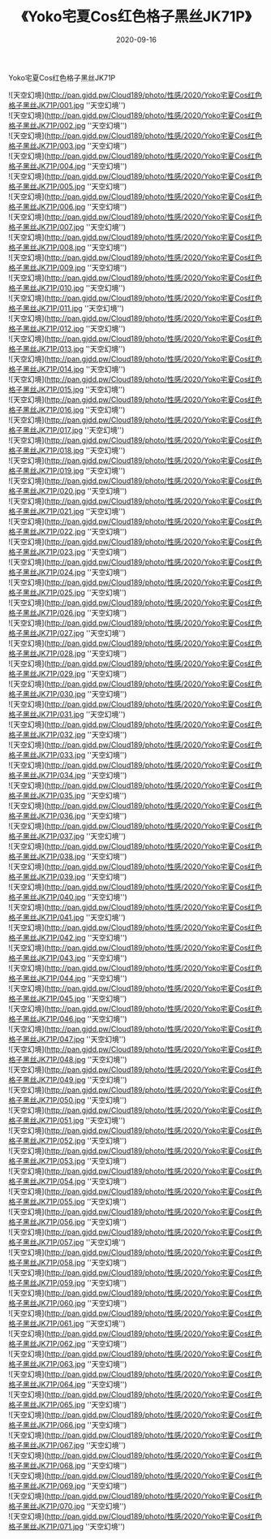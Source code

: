 ﻿---
layout: post
title:  《Yoko宅夏Cos红色格子黑丝JK71P》
date:   2020-09-16
img: http://pan.gjdd.pw/Cloud189/photo/性感/2020/Yoko宅夏Cos红色格子黑丝JK71P/000.jpg
categories: [美女, 性感, 泳衣]
---

Yoko宅夏Cos红色格子黑丝JK71P



![天空幻境](http://pan.gjdd.pw/Cloud189/photo/性感/2020/Yoko宅夏Cos红色格子黑丝JK71P/001.jpg ''天空幻境'') <br>
![天空幻境](http://pan.gjdd.pw/Cloud189/photo/性感/2020/Yoko宅夏Cos红色格子黑丝JK71P/002.jpg ''天空幻境'') <br>
![天空幻境](http://pan.gjdd.pw/Cloud189/photo/性感/2020/Yoko宅夏Cos红色格子黑丝JK71P/003.jpg ''天空幻境'') <br>
![天空幻境](http://pan.gjdd.pw/Cloud189/photo/性感/2020/Yoko宅夏Cos红色格子黑丝JK71P/004.jpg ''天空幻境'') <br>
![天空幻境](http://pan.gjdd.pw/Cloud189/photo/性感/2020/Yoko宅夏Cos红色格子黑丝JK71P/005.jpg ''天空幻境'') <br>
![天空幻境](http://pan.gjdd.pw/Cloud189/photo/性感/2020/Yoko宅夏Cos红色格子黑丝JK71P/006.jpg ''天空幻境'') <br>
![天空幻境](http://pan.gjdd.pw/Cloud189/photo/性感/2020/Yoko宅夏Cos红色格子黑丝JK71P/007.jpg ''天空幻境'') <br>
![天空幻境](http://pan.gjdd.pw/Cloud189/photo/性感/2020/Yoko宅夏Cos红色格子黑丝JK71P/008.jpg ''天空幻境'') <br>
![天空幻境](http://pan.gjdd.pw/Cloud189/photo/性感/2020/Yoko宅夏Cos红色格子黑丝JK71P/009.jpg ''天空幻境'') <br>
![天空幻境](http://pan.gjdd.pw/Cloud189/photo/性感/2020/Yoko宅夏Cos红色格子黑丝JK71P/010.jpg ''天空幻境'') <br>
![天空幻境](http://pan.gjdd.pw/Cloud189/photo/性感/2020/Yoko宅夏Cos红色格子黑丝JK71P/011.jpg ''天空幻境'') <br>
![天空幻境](http://pan.gjdd.pw/Cloud189/photo/性感/2020/Yoko宅夏Cos红色格子黑丝JK71P/012.jpg ''天空幻境'') <br>
![天空幻境](http://pan.gjdd.pw/Cloud189/photo/性感/2020/Yoko宅夏Cos红色格子黑丝JK71P/013.jpg ''天空幻境'') <br>
![天空幻境](http://pan.gjdd.pw/Cloud189/photo/性感/2020/Yoko宅夏Cos红色格子黑丝JK71P/014.jpg ''天空幻境'') <br>
![天空幻境](http://pan.gjdd.pw/Cloud189/photo/性感/2020/Yoko宅夏Cos红色格子黑丝JK71P/015.jpg ''天空幻境'') <br>
![天空幻境](http://pan.gjdd.pw/Cloud189/photo/性感/2020/Yoko宅夏Cos红色格子黑丝JK71P/016.jpg ''天空幻境'') <br>
![天空幻境](http://pan.gjdd.pw/Cloud189/photo/性感/2020/Yoko宅夏Cos红色格子黑丝JK71P/017.jpg ''天空幻境'') <br>
![天空幻境](http://pan.gjdd.pw/Cloud189/photo/性感/2020/Yoko宅夏Cos红色格子黑丝JK71P/018.jpg ''天空幻境'') <br>
![天空幻境](http://pan.gjdd.pw/Cloud189/photo/性感/2020/Yoko宅夏Cos红色格子黑丝JK71P/019.jpg ''天空幻境'') <br>
![天空幻境](http://pan.gjdd.pw/Cloud189/photo/性感/2020/Yoko宅夏Cos红色格子黑丝JK71P/020.jpg ''天空幻境'') <br>
![天空幻境](http://pan.gjdd.pw/Cloud189/photo/性感/2020/Yoko宅夏Cos红色格子黑丝JK71P/021.jpg ''天空幻境'') <br>
![天空幻境](http://pan.gjdd.pw/Cloud189/photo/性感/2020/Yoko宅夏Cos红色格子黑丝JK71P/022.jpg ''天空幻境'') <br>
![天空幻境](http://pan.gjdd.pw/Cloud189/photo/性感/2020/Yoko宅夏Cos红色格子黑丝JK71P/023.jpg ''天空幻境'') <br>
![天空幻境](http://pan.gjdd.pw/Cloud189/photo/性感/2020/Yoko宅夏Cos红色格子黑丝JK71P/024.jpg ''天空幻境'') <br>
![天空幻境](http://pan.gjdd.pw/Cloud189/photo/性感/2020/Yoko宅夏Cos红色格子黑丝JK71P/025.jpg ''天空幻境'') <br>
![天空幻境](http://pan.gjdd.pw/Cloud189/photo/性感/2020/Yoko宅夏Cos红色格子黑丝JK71P/026.jpg ''天空幻境'') <br>
![天空幻境](http://pan.gjdd.pw/Cloud189/photo/性感/2020/Yoko宅夏Cos红色格子黑丝JK71P/027.jpg ''天空幻境'') <br>
![天空幻境](http://pan.gjdd.pw/Cloud189/photo/性感/2020/Yoko宅夏Cos红色格子黑丝JK71P/028.jpg ''天空幻境'') <br>
![天空幻境](http://pan.gjdd.pw/Cloud189/photo/性感/2020/Yoko宅夏Cos红色格子黑丝JK71P/029.jpg ''天空幻境'') <br>
![天空幻境](http://pan.gjdd.pw/Cloud189/photo/性感/2020/Yoko宅夏Cos红色格子黑丝JK71P/030.jpg ''天空幻境'') <br>
![天空幻境](http://pan.gjdd.pw/Cloud189/photo/性感/2020/Yoko宅夏Cos红色格子黑丝JK71P/031.jpg ''天空幻境'') <br>
![天空幻境](http://pan.gjdd.pw/Cloud189/photo/性感/2020/Yoko宅夏Cos红色格子黑丝JK71P/032.jpg ''天空幻境'') <br>
![天空幻境](http://pan.gjdd.pw/Cloud189/photo/性感/2020/Yoko宅夏Cos红色格子黑丝JK71P/033.jpg ''天空幻境'') <br>
![天空幻境](http://pan.gjdd.pw/Cloud189/photo/性感/2020/Yoko宅夏Cos红色格子黑丝JK71P/034.jpg ''天空幻境'') <br>
![天空幻境](http://pan.gjdd.pw/Cloud189/photo/性感/2020/Yoko宅夏Cos红色格子黑丝JK71P/035.jpg ''天空幻境'') <br>
![天空幻境](http://pan.gjdd.pw/Cloud189/photo/性感/2020/Yoko宅夏Cos红色格子黑丝JK71P/036.jpg ''天空幻境'') <br>
![天空幻境](http://pan.gjdd.pw/Cloud189/photo/性感/2020/Yoko宅夏Cos红色格子黑丝JK71P/037.jpg ''天空幻境'') <br>
![天空幻境](http://pan.gjdd.pw/Cloud189/photo/性感/2020/Yoko宅夏Cos红色格子黑丝JK71P/038.jpg ''天空幻境'') <br>
![天空幻境](http://pan.gjdd.pw/Cloud189/photo/性感/2020/Yoko宅夏Cos红色格子黑丝JK71P/039.jpg ''天空幻境'') <br>
![天空幻境](http://pan.gjdd.pw/Cloud189/photo/性感/2020/Yoko宅夏Cos红色格子黑丝JK71P/040.jpg ''天空幻境'') <br>
![天空幻境](http://pan.gjdd.pw/Cloud189/photo/性感/2020/Yoko宅夏Cos红色格子黑丝JK71P/041.jpg ''天空幻境'') <br>
![天空幻境](http://pan.gjdd.pw/Cloud189/photo/性感/2020/Yoko宅夏Cos红色格子黑丝JK71P/042.jpg ''天空幻境'') <br>
![天空幻境](http://pan.gjdd.pw/Cloud189/photo/性感/2020/Yoko宅夏Cos红色格子黑丝JK71P/043.jpg ''天空幻境'') <br>
![天空幻境](http://pan.gjdd.pw/Cloud189/photo/性感/2020/Yoko宅夏Cos红色格子黑丝JK71P/044.jpg ''天空幻境'') <br>
![天空幻境](http://pan.gjdd.pw/Cloud189/photo/性感/2020/Yoko宅夏Cos红色格子黑丝JK71P/045.jpg ''天空幻境'') <br>
![天空幻境](http://pan.gjdd.pw/Cloud189/photo/性感/2020/Yoko宅夏Cos红色格子黑丝JK71P/046.jpg ''天空幻境'') <br>
![天空幻境](http://pan.gjdd.pw/Cloud189/photo/性感/2020/Yoko宅夏Cos红色格子黑丝JK71P/047.jpg ''天空幻境'') <br>
![天空幻境](http://pan.gjdd.pw/Cloud189/photo/性感/2020/Yoko宅夏Cos红色格子黑丝JK71P/048.jpg ''天空幻境'') <br>
![天空幻境](http://pan.gjdd.pw/Cloud189/photo/性感/2020/Yoko宅夏Cos红色格子黑丝JK71P/049.jpg ''天空幻境'') <br>
![天空幻境](http://pan.gjdd.pw/Cloud189/photo/性感/2020/Yoko宅夏Cos红色格子黑丝JK71P/050.jpg ''天空幻境'') <br>
![天空幻境](http://pan.gjdd.pw/Cloud189/photo/性感/2020/Yoko宅夏Cos红色格子黑丝JK71P/051.jpg ''天空幻境'') <br>
![天空幻境](http://pan.gjdd.pw/Cloud189/photo/性感/2020/Yoko宅夏Cos红色格子黑丝JK71P/052.jpg ''天空幻境'') <br>
![天空幻境](http://pan.gjdd.pw/Cloud189/photo/性感/2020/Yoko宅夏Cos红色格子黑丝JK71P/053.jpg ''天空幻境'') <br>
![天空幻境](http://pan.gjdd.pw/Cloud189/photo/性感/2020/Yoko宅夏Cos红色格子黑丝JK71P/054.jpg ''天空幻境'') <br>
![天空幻境](http://pan.gjdd.pw/Cloud189/photo/性感/2020/Yoko宅夏Cos红色格子黑丝JK71P/055.jpg ''天空幻境'') <br>
![天空幻境](http://pan.gjdd.pw/Cloud189/photo/性感/2020/Yoko宅夏Cos红色格子黑丝JK71P/056.jpg ''天空幻境'') <br>
![天空幻境](http://pan.gjdd.pw/Cloud189/photo/性感/2020/Yoko宅夏Cos红色格子黑丝JK71P/057.jpg ''天空幻境'') <br>
![天空幻境](http://pan.gjdd.pw/Cloud189/photo/性感/2020/Yoko宅夏Cos红色格子黑丝JK71P/058.jpg ''天空幻境'') <br>
![天空幻境](http://pan.gjdd.pw/Cloud189/photo/性感/2020/Yoko宅夏Cos红色格子黑丝JK71P/059.jpg ''天空幻境'') <br>
![天空幻境](http://pan.gjdd.pw/Cloud189/photo/性感/2020/Yoko宅夏Cos红色格子黑丝JK71P/060.jpg ''天空幻境'') <br>
![天空幻境](http://pan.gjdd.pw/Cloud189/photo/性感/2020/Yoko宅夏Cos红色格子黑丝JK71P/061.jpg ''天空幻境'') <br>
![天空幻境](http://pan.gjdd.pw/Cloud189/photo/性感/2020/Yoko宅夏Cos红色格子黑丝JK71P/062.jpg ''天空幻境'') <br>
![天空幻境](http://pan.gjdd.pw/Cloud189/photo/性感/2020/Yoko宅夏Cos红色格子黑丝JK71P/063.jpg ''天空幻境'') <br>
![天空幻境](http://pan.gjdd.pw/Cloud189/photo/性感/2020/Yoko宅夏Cos红色格子黑丝JK71P/064.jpg ''天空幻境'') <br>
![天空幻境](http://pan.gjdd.pw/Cloud189/photo/性感/2020/Yoko宅夏Cos红色格子黑丝JK71P/065.jpg ''天空幻境'') <br>
![天空幻境](http://pan.gjdd.pw/Cloud189/photo/性感/2020/Yoko宅夏Cos红色格子黑丝JK71P/066.jpg ''天空幻境'') <br>
![天空幻境](http://pan.gjdd.pw/Cloud189/photo/性感/2020/Yoko宅夏Cos红色格子黑丝JK71P/067.jpg ''天空幻境'') <br>
![天空幻境](http://pan.gjdd.pw/Cloud189/photo/性感/2020/Yoko宅夏Cos红色格子黑丝JK71P/068.jpg ''天空幻境'') <br>
![天空幻境](http://pan.gjdd.pw/Cloud189/photo/性感/2020/Yoko宅夏Cos红色格子黑丝JK71P/069.jpg ''天空幻境'') <br>
![天空幻境](http://pan.gjdd.pw/Cloud189/photo/性感/2020/Yoko宅夏Cos红色格子黑丝JK71P/070.jpg ''天空幻境'') <br>
![天空幻境](http://pan.gjdd.pw/Cloud189/photo/性感/2020/Yoko宅夏Cos红色格子黑丝JK71P/071.jpg ''天空幻境'') <br>